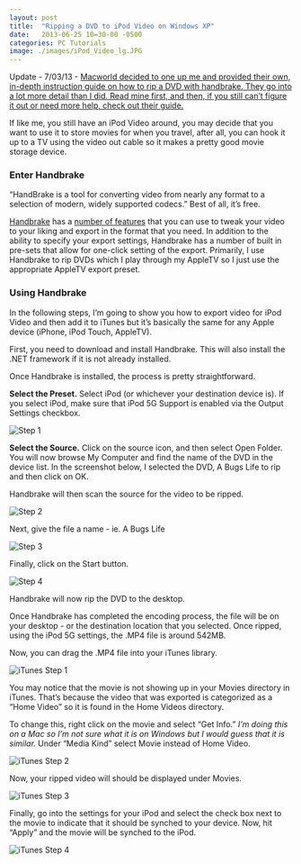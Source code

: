 ```yaml
---
layout: post
title:  "Ripping a DVD to iPod Video on Windows XP"
date:   2013-06-25 10=30-00 -0500
categories: PC Tutorials
image: ./images/iPod_Video_lg.JPG
---
```



Update - 7/03/13 - [Macworld decided to one up me and provided their own, in-depth instruction guide on how to rip a DVD with handbrake. They go into a lot more detail than I did. Read mine first, and then, if you still can’t figure it out or need more help, check out their guide.][1]

If like me, you still have an iPod Video around, you may decide that you want to use it to store movies for when you travel, after all, you can hook it up to a TV using the video out cable so it makes a pretty good movie storage device.

### Enter Handbrake

“HandBrake is a tool for converting video from nearly any format to a selection of modern, widely supported codecs.” Best of all, it’s free.

[Handbrake][2] has a [number of features][3] that you can use to tweak your video to your liking and export in the format that you need. In addition to the ability to specify your export settings, Handbrake has a number of built in pre-sets that allow for one-click setting of the export. Primarily, I use Handbrake to rip DVDs which I play through my AppleTV so I just use the appropriate AppleTV export preset.

### Using Handbrake

In the following steps, I’m going to show you how to export video for iPod Video and then add it to iTunes but it’s basically the same for any Apple device (iPhone, iPod Touch, AppleTV).

First, you need to download and install Handbrake. This will also install the .NET framework if it is not already installed.

Once Handbrake is installed, the process is pretty straightforward.

**Select the Preset.** Select iPod (or whichever your destination device is). If you select iPod, make sure that iPod 5G Support is enabled via the Output Settings checkbox.

![Step 1][4]

**Select the Source.** Click on the source icon, and then select Open Folder. You will now browse My Computer and find the name of the DVD in the device list. In the screenshot below, I selected the DVD, A Bugs Life to rip and then click on OK.

Handbrake will then scan the source for the video to be ripped.

![Step 2][5]

Next, give the file a name - ie. A Bugs Life

![Step 3][6]

Finally, click on the Start button.

![Step 4][7]

Handbrake will now rip the DVD to the desktop.

Once Handbrake has completed the encoding process, the file will be on your desktop - or the destination location that you selected. Once ripped, using the iPod 5G settings, the .MP4 file is around 542MB.

Now, you can drag the .MP4 file into your iTunes library.

![iTunes Step 1][8]

You may notice that the movie is not showing up in your Movies directory in iTunes. That’s because the video that was exported is categorized as a “Home Video” so it is found in the Home Videos directory.

To change this, right click on the movie and select “Get Info.” *I’m doing this on a Mac so I’m not sure what it is on Windows but I would guess that it is similar.* Under “Media Kind” select Movie instead of Home Video.

![iTunes Step 2][9]

Now, your ripped video will should be displayed under Movies.

![iTunes Step 3][10]

Finally, go into the settings for your iPod and select the check box next to the movie to indicate that it should be synched to your device. Now, hit “Apply” and the movie will be synched to the iPod.

![iTunes Step 4][11]

 [1]: http://www.macworld.com/article/1157590/how_to_rip_dvd_handbrake.html
 [2]: http://handbrake.fr/
 [3]: http://handbrake.fr/features.php
 [4]: {{site.baseurl}}/images/Handbrake_Step_1.jpg
 [5]: {{site.baseurl}}/images/Handbrake_Step_2.jpg
 [6]: {{site.baseurl}}/images/Handbrake_Step_3.jpg
 [7]: {{site.baseurl}}/images/Handbrake_Step_4.jpg
 [8]: {{site.baseurl}}/images/iTunes_Step_1.jpg
 [9]: {{site.baseurl}}/images/iTunes_Step_2.jpg
 [10]: {{site.baseurl}}/images/iTunes_Step_3.jpg
 [11]: {{site.baseurl}}/images/iTunes_Step_4.jpg

